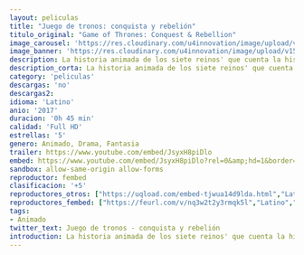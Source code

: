 ```yaml
---
layout: peliculas
title: "Juego de tronos: conquista y rebelión"
titulo_original: "Game of Thrones: Conquest & Rebellion"
image_carousel: 'https://res.cloudinary.com/u4innovation/image/upload/v1565323045/juego-conquista-min_aovfgv.jpg'
image_banner: 'https://res.cloudinary.com/u4innovation/image/upload/v1565323037/juego-cn-min_q9kzvh.jpg'
description: La historia animada de los siete reinos' que cuenta la historia de la conquista de Poniente por parte de los Targaryen. Narrada por el actor Harry Lloyd, quien dio vida a Viserys Targaryen en la pantalla, esta precuela nos sitúa 400 años antes de los acontecimientos de la serie principal, explicando la destrucción de Valyria y la conquista de Aegon Targaryen de Poniente y la consecuente formación de los Siete Reinos.
description_corta: La historia animada de los siete reinos' que cuenta la historia de la conquista de Poniente por parte de los Targaryen. Narrada por el actor Harry Lloyd, quien dio vida a Viserys Targaryen en la pantalla, esta precuela nos sitúa 400 años antes de los acontecimientos de la serie principal, explicando la..
category: 'peliculas'
descargas: 'no'
descargas2:
idioma: 'Latino'
anio: '2017'
duracion: '0h 45 min'
calidad: 'Full HD'
estrellas: '5'
genero: Animado, Drama, Fantasia
trailer: https://www.youtube.com/embed/JsyxH8piDlo
embed: https://www.youtube.com/embed/JsyxH8piDlo?rel=0&amp;hd=1&border=0&wmode=opaque&enablejsapi=1&modestbranding=1&controls=1&showinfo=1
sandbox: allow-same-origin allow-forms
reproductor: fembed
clasificacion: '+5'
reproductores_otros: ["https://uqload.com/embed-tjwua14d9lda.html","Latino"]
reproductores_fembed: ["https://feurl.com/v/nq3w2t2y3rmqk5l","Latino","https://feurl.com/v/-pme7ip0g7qd0d2","Latino"]
tags:
- Animado
twitter_text: Juego de tronos - conquista y rebelión
introduction: La historia animada de los siete reinos' que cuenta la historia de la conquista de Poniente por parte de los Targaryen. Narrada por el actor Harry Lloyd, quien dio vida a Viserys Targaryen en la pantalla, esta precuela nos sitúa 400 años antes de los acontecimientos de la serie principal, explicando la..
---
```












